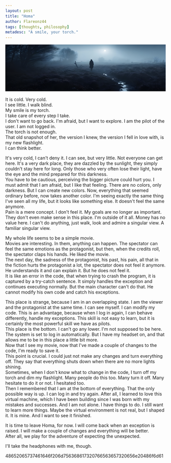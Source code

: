 ```yaml
---
layout: post
title: "Homa"
author: Flareonz44
tags: [thoughts, philosophy]
metadesc: "A smile, your torch."
---
```

![homa perception](/images/2024-3-9-homa/banner.webp)


It is cold. Very cold.  
I see little. I walk blind.  
My smile is my torch.  
I take care of every step I take.   
I don't want to go back. I'm afraid, but I want to explore. 
I am the pilot of the user. I am not logged in.  
The torch is not enough.  
That old snapshot of her, the version I knew, the version I fell in love with, is my new flashlight.  
I can think better.

It's very cold, I can't deny it. I can see, but very little. Not everyone can get here. It's a very dark place, they are dazzled by the sunlight, they simply couldn't stay here for long. Only those who very often lose their light, have the eye and the mind prepared for this darkness.  
You have to be cautious, perceiving the bigger picture could hurt you. I must admit that I am afraid, but I like that feeling. There are no colors, only darkness. But I can create new colors. Now, everything that seemed ordinary before, now takes another color. I'm seeing exactly the same thing I've seen all my life, but it looks like something else. It doesn't feel the same anymore.  
Pain is a mere concept. I don't feel it. My goals are no longer as important. They don't even make sense in this place. I'm outside of it all. Money has no value here. I can't do anything, just walk, look and admire a singular view. A familiar singular view.

My whole life seems to be a simple movie.  
Movies are interesting. In them, anything can happen. The spectator can feel the same emotions as the protagonist, but then, when the credits roll, the spectator claps his hands. He liked the movie.  
The next day, the sadness of the protagonist, his past, his pain, all that in the fiction hurts the protagonist a lot, the spectator does not feel it anymore. He understands it and can explain it. But he does not feel it.  
It is like an error in the code, that when trying to crash the program, it is captured by a try-catch sentence. It simply handles the exception and continues executing normally. But the main character can't do that. He cannot modify his own code and catch his exceptions.

This place is strange, because I am in an overlapping state. I am the viewer and the protagonist at the same time. I can see myself. I can modify my code. This is an advantage, because when I log in again, I can behave differently, handle my exceptions. This skill is not easy to learn, but it is certainly the most powerful skill we have as pilots.  
This place is the bottom. I can't go any lower. I'm not supposed to be here. The system is set to log in automatically. But I have my headset on, and that allows me to be in this place a little bit more.  
Now that I see my movie, now that I've made a couple of changes to the code, I'm ready to save it.   
This point is crucial. I could just not make any changes and turn everything off. They say that everything shuts down when there are no more lights shining.  
Sometimes, when I don't know what to change in the code, I turn off my torch and dim my flashlight. Many people do this too. Many turn it off. Many hesitate to do it or not. I hesitated too.  
Then I remembered that I am at the bottom of everything. That the only possible way is up. I can log in and try again. After all, I learned to love this virtual machine, which I have been building since I was born with my mistakes and successes. And I am not alone. I have things to do. I still want to learn more things. Maybe the virtual environment is not real, but I shaped it. It is mine. And I want to see it finished.

It is time to leave Homa, for now. I will come back when an exception is raised. I will make a couple of changes and everything will be better.  
After all, we play for the adventure of expecting the unexpected.

I'll take the headphones with me, though.

48652065737461646f206d756368617320766563657320656e20486f6d61